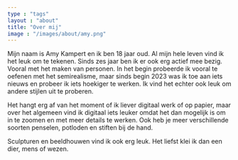 ```yaml
---
type : "tags"
layout : "about"
title: "Over mij"
image : "/images/about/amy.png"
---
```


Mijn naam is Amy Kampert en ik ben 18 jaar oud. Al mijn hele leven vind ik het leuk om te tekenen. Sinds zes jaar ben ik er ook erg actief mee bezig. Vooral met het maken van personen. In het begin probeerde ik vooral te oefenen met het semirealisme, maar sinds begin 2023 was ik toe aan iets nieuws en probeer ik iets hoekiger te werken. Ik vind het echter ook leuk om andere stijlen uit te proberen. 

Het hangt erg af van het moment of ik liever digitaal werk of op papier, maar over het algemeen vind ik digitaal iets leuker omdat het dan mogelijk is om in te zoomen en met meer details te werken. Ook heb je meer verschillende soorten penselen, potloden en stiften bij de hand.

Sculpturen en beeldhouwen vind ik ook erg leuk. Het liefst klei ik dan een dier, mens of wezen. 
